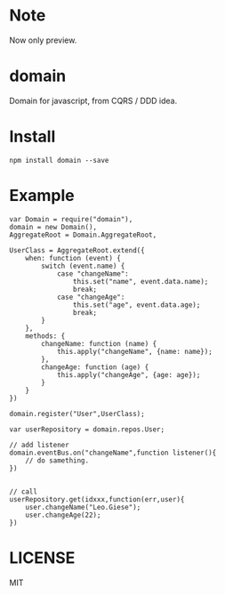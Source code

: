 Note
====

Now only preview.

domain
======

Domain for javascript, from CQRS / DDD idea.

Install
=======

    npm install domain --save

Example
=======

    var Domain = require("domain"),
    domain = new Domain(),
    AggregateRoot = Domain.AggregateRoot,

    UserClass = AggregateRoot.extend({
        when: function (event) {
            switch (event.name) {
                case "changeName":
                    this.set("name", event.data.name);
                    break;
                case "changeAge":
                    this.set("age", event.data.age);
                    break;
            }
        },
        methods: {
            changeName: function (name) {
                this.apply("changeName", {name: name});
            },
            changeAge: function (age) {
                this.apply("changeAge", {age: age});
            }
        }
    })

    domain.register("User",UserClass);

    var userRepository = domain.repos.User;

    // add listener
    domain.eventBus.on("changeName",function listener(){
        // do samething.
    })


    // call
    userRepository.get(idxxx,function(err,user){
        user.changeName("Leo.Giese");
        user.changeAge(22);
    })

LICENSE
=======
MIT